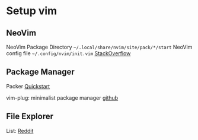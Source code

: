 # Setup vim

## NeoVim

NeoVim Package Directory
`~/.local/share/nvim/site/pack/*/start`
NeoVim config file
`~/.config/nvim/init.vim`
[StackOverflow](https://stackoverflow.com/a/50122211/745776)

## Package Manager

Packer
[Quickstart](https://github.com/wbthomason/packer.nvim#quickstart)

vim-plug: minimalist package manager
[github](https://github.com/junegunn/vim-plug)

## File Explorer

List: [Reddit](https://www.reddit.com/r/neovim/comments/z8st5v/what_file_explorer_do_you_use/)
